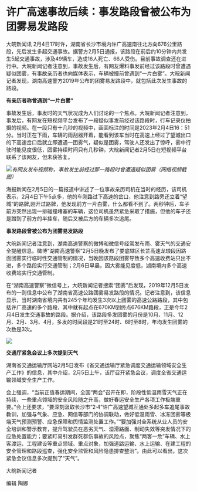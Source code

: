 # 许广高速事故后续：事发路段曾被公布为团雾易发路段

大皖新闻讯
2月4日17时许，湖南省长沙市境内许广高速南往北方向676公里路段，先后发生多起交通事故。据警方2月5日通报，该路段在前后约10分钟内共发生5起交通事故，涉及49辆车，造成16人死亡、66人受伤。目前事故调查还在进行中。大皖新闻记者注意到，事故发生后，有网友爆料事发前经过该路段时曾遭遇疑似团雾，有事故亲历者也向媒体表示，车辆被撞前曾遇到“一片白雾”。大皖新闻记者发现，湖南高速警方2019年公布的团雾易发路段中，就包括此次发生事故的路段。

**有亲历者称曾遇到“一片白雾”**

事故发生后，事发时的天气状况成为人们讨论的一个焦点。大皖新闻记者注意到，事发后，有网友在短视频平台发布了一段疑似事发前经过该路段时，行车记录仪拍摄的视频。在一段只有十几秒的视频中，画面标注的时间是2023年2月4日16：51分。当时正在下雨，车辆的雨刮器开着，能看到该车当时在高速上经过了望城出口的下高速岔口后就立即遭遇一团雾气，疑似是团雾，驾驶人还发出了惊呼，雾中行驶时能见度很低，团雾持续时间只有几秒钟。大皖新闻记者2月5日在短视频平台联系了该网友，但未获答复。

![](https://inews.gtimg.com/newsapp_bt/0/15646760357/1000)_有网友发布视频称，事故发生前经过那一路段时曾遭遇疑似团雾（网络视频截图）_

海报新闻在2月5日的一篇报道中讲述了一位事故亲历司机在当时的经历，该司机表示，2月4日下午5点多，他的车刚路过下高速的岔口，他注意到路旁还立着“望城”的路牌,刚开过路牌，他发现前方一片白雾，什么都看不到了。两秒钟后，车子前方突然出现一排碰撞堵塞的车辆，这位司机虽然紧急采取了措施，但他的车子还是蹭到了前方的半挂车，随后又被后方的车辆多次追尾。

**事发路段曾被公布为团雾易发路段**

大皖新闻记者注意到，湖南高速警察的微博和微信号经常发布雨、雾天气的交通安全提醒信息。微博“湖南高速警察”2月5日晚发布了娄底辖区长芷高速龙琅段因路面团雾实行临时性交通管制的情况，当晚因该路段团雾导致多个高速收费站只出不进，多个路段实行交通管制；2月6日早晨，因大雾能见度低，湖南境内多个高速收费站实行交通管制。

在“湖南高速警察”微信号上，大皖新闻记者搜索“团雾”后发现，2019年12月5日发布的一则信息中公布了湖南省高速公路团雾易发路段的情况。记者注意到，该信息显示，当时湖南省境内共有245个年均发生3次以上团雾的高速公路路段，其中包括许广高速的多个路段，其中就有起点在670KM到终点676KM路段，正是今年2月4日发生交通事故的路段。据介绍，该路段多发团雾的月份是10月、11月、12月、2月、3月、4月，多发的时间段是21时至24时、6时至8时，年均发生团雾的次数是3次。

![](https://inews.gtimg.com/newsapp_bt/0/15646760362/1000)

**交通厅紧急会议上多次提到天气**

湖南省交通运输厅网站2月5日发布《省交通运输厅紧急调度交通运输领域安全生产工作》的信息，其中介绍，2月5日上午，该厅召开紧急会议，调度全省交通运输领域安全生产工作。

会上强调，“当前正值春运期间，全国“两会”召开在即，阶段性低温雨雪天气正在持续，一些重点领域的安全风险随之升高，做好春运安全生产各项工作极端重要。”会上还要求，“要深刻汲取长沙市“2·4”许广高速望城互通处多起多车追尾事故教训，加强与气象、应急、网信等部门的协调联动，做好低温雨雪、冰冻团雾等极端天气预测预警、应急保障和舆情监测处置工作。”“要加强对全系统从业人员的安全培训和警示教育，提升驾驶员在恶劣天气、湿滑路面、制动失效等突发情况下的应急处置能力；要紧盯易引发群死群伤事故的风险点，聚焦“两客一危”车辆、水上客渡运、工程建设等重点领域、重点对象，加强道路运输、水上运输、在建工程的安全管理和路段巡查，强化安全监管和风险隐患排查整治”。由此可以看出，这次紧急会议信息多次提到了“天气”。

大皖新闻记者

编辑 陶娜

